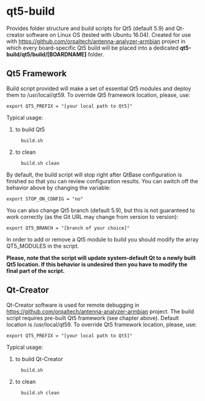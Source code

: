# qt5-build

Provides folder structure and build scripts for Qt5 (default 5.9) and Qt-creator software on Linux OS (tested with Ubuntu 16.04). Created for use with https://github.com/orpaltech/antenna-analyzer-armbian project in which every board-specific Qt5 build will be placed into a dedicated **qt5-build/qt5/build/[BOARDNAME]** folder.


Qt5 Framework
---------------------
Build script provided will make a set of essential Qt5 modules and deploy them to /usr/local/qt59. To override Qt5 framework location, please, use:


    export QT5_PREFIX = "[your local path to Qt5]"


Typical usage:
1) to build Qt5

         build.sh
    
2) to clean 

         build.sh clean

By default, the build script will stop right after QtBase configuration is finished so that you can review configuration results. You can switch off the behavior above by changing the variable:


    export STOP_ON_CONFIG = "no"


You can also change Qt5 branch (default 5.9), but this is not guaranteed to work correctly (as the Git URL may change from version to version):

    export QT5_BRANCH = "[branch of your choice]"
    
    
In order to add or remove a Qt5 module to build you should modify the array QT5_MODULES in the script.


**Please, note that the script will update system-default Qt to a newly built Qt5 location. If this behavior is undesired then you have to modify the final part of the script.**


Qt-Creator
---------------------

Qt-Creator software is used for remote debugging in https://github.com/orpaltech/antenna-analyzer-armbian project. The build script requires pre-built Qt5 framework (see chapter above). Default location is /usr/local/qt59. To override Qt5 framework location, please, use:


    export QT5_PREFIX = "[your local path to Qt5]"


Typical usage:
1) to build Qt-Creator

         build.sh
    
2) to clean 

         build.sh clean
         
